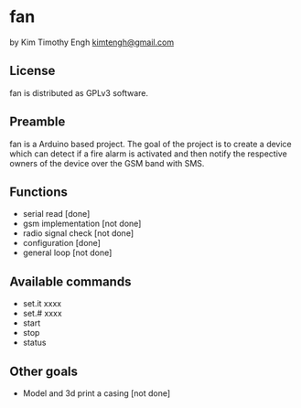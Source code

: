 fan
===
by Kim Timothy Engh
kimtengh@gmail.com

## License
fan is distributed as GPLv3 software.

## Preamble
fan is a Arduino based project. The goal of the project is to create a device which can detect if a fire alarm is activated and then notify the respective owners of the device over the GSM band with SMS.

## Functions
* serial read [done]
* gsm implementation [not done]
* radio signal check [not done]
* configuration [done]
* general loop [not done]

## Available commands
* set.it xxxx
* set.# xxxx
* start
* stop
* status

## Other goals
* Model and 3d print a casing [not done]

